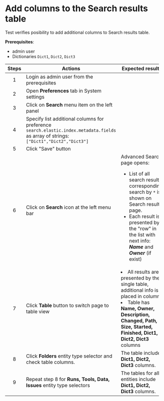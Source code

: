 # Add columns to the Search results table

Test verifies posibility to add additional columns to Search results table.

**Prerequisites**:

- admin user
- Dictionaries `Dict1`, `Dict2`, `Dict3`

| Steps | Actions | Expected results |
| :---: | --- | --- |
| 1 | Login as admin user from the prerequisites | |
| 2 | Open **Preferences** tab in System settings | |
| 3 | Click on **Search** menu item on the left panel | |
| 4 | Specify list additional columns for preference `search.elastic.index.metadata.fields` as array of strings: `["Dict1","Dict2","Dict3"]` | |
| 5 | Click "Save" button | |
| 6 | Click on **Search** icon at the left menu bar | Advanced Search page opens:<ul><li>List of all search results corresponding search by `*` is shown on Search results page.</li><li>Each result is presented by the "row" in the list with next info: ***Name*** and ***Owner*** (if exist)</li> |
| 7 | Click **Table** button to switch page to table view | <li>All results are presented by the single table, additional info is placed in columns</li><li>Table has **Name, Owner, Description, Changed, Path, Size, Started, Finished, Dict1, Dict2, Dict3** columns |
| 8 | Click **Folders** entity type selector and check table columns. | The table include **Dict1, Dict2, Dict3** columns. |
| 9 | Repeat step 8 for **Runs, Tools, Data, Issues** entity type selectors | The tables for all entities include **Dict1, Dict2, Dict3** columns. |